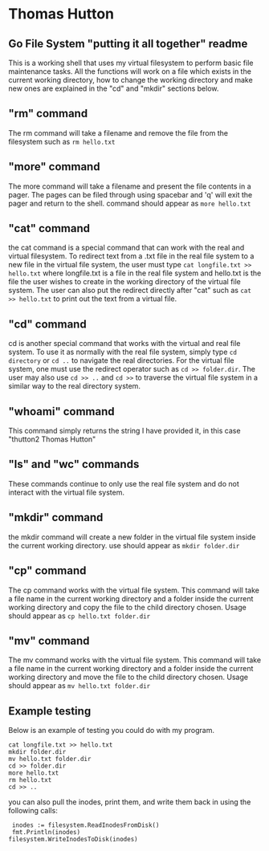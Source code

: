 # Thomas Hutton
## Go File System "putting it all together" readme
This is a working shell that uses my virtual filesystem to perform basic file maintenance tasks. All the functions will work on a file which exists in the current working directory, how to change the working directory and make new ones are explained in the "cd" and "mkdir" sections below.
## "rm" command
The rm command will take a filename and remove the file from the filesystem such as `rm hello.txt`
## "more" command
The more command will take a filename and present the file contents in a pager. The pages can be filed through using spacebar and 'q' will exit the pager and return to the shell. command should appear as `more hello.txt`
## "cat" command
the cat command is a special command that can work with the real and virtual filesystem. To redirect text from a .txt file in the real file system to a new file in the virtual file system, the user must type `cat longfile.txt >> hello.txt` where longfile.txt is a file in the real file system and hello.txt is the file the user wishes to create in the working directory of the virtual file system. The user can also put the redirect directly after "cat" such as `cat >> hello.txt` to print out the text from a virtual file.
## "cd" command
cd is another special command that works with the virtual and real file system. To use it as normally with the real file system, simply type `cd directory` or `cd ..` to navigate the real directories. For the virtual file system, one must use the redirect operator such as `cd >> folder.dir`. The user may also use `cd >> ..` and `cd >>` to traverse the virtual file system in a similar way to the real directory system.
## "whoami" command
This command simply returns the string I have provided it, in this case "thutton2 Thomas Hutton"
## "ls" and "wc" commands
These commands continue to only use the real file system and do not interact with the virtual file system.
## "mkdir" command
the mkdir command will create a new folder in the virtual file system inside the current working directory. use should appear as `mkdir folder.dir`
## "cp" command
The cp command works with the virtual file system. This command will take a file name in the current working directory and a folder inside the current working directory and copy the file to the child directory chosen. Usage should appear as `cp hello.txt folder.dir`
## "mv" command
The mv command works with the virtual file system. This command will take a file name in the current working directory and a folder inside the current working directory and move the file to the child directory chosen. Usage should appear as `mv hello.txt folder.dir`

## Example testing
Below is an example of testing you could do with my program. 
```
cat longfile.txt >> hello.txt
mkdir folder.dir
mv hello.txt folder.dir
cd >> folder.dir
more hello.txt
rm hello.txt
cd >> ..
```
you can also pull the inodes, print them, and write them back in using the following calls:
```
 inodes := filesystem.ReadInodesFromDisk()
 fmt.Println(inodes)
filesystem.WriteInodesToDisk(inodes)
```
